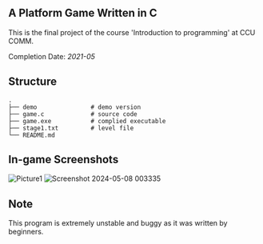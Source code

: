 ## A Platform Game Written in C

This is the final project of the course 'Introduction to programming' at CCU COMM.

Completion Date: *2021-05*

## Structure
    .
    ├── demo               # demo version
    ├── game.c             # source code
    ├── game.exe           # complied executable
    ├── stage1.txt         # level file
    └── README.md

## In-game Screenshots
![Picture1](https://github.com/hsu26zq/game/assets/95536686/7bf6f8e2-8b7f-44ee-9e2b-c511091fc882)
![Screenshot 2024-05-08 003335](https://github.com/hsu26zq/game/assets/95536686/50c8d3e0-09ce-42e1-8071-efdc21927c89)

## Note
This program is extremely unstable and buggy as it was written by beginners.
